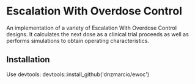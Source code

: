 # Escalation With Overdose Control

An implementation of a variety of Escalation With Overdose Control
    designs. It calculates the next dose as a clinical trial proceeds as well as
    performs simulations to obtain operating characteristics.
    
## Installation

Use devtools:
devtools::install_github('dnzmarcio/ewoc')
